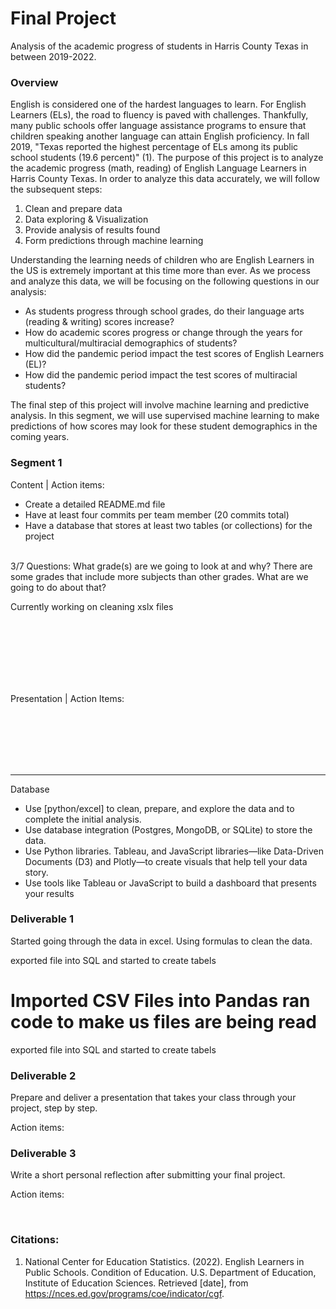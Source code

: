 # Final Project
Analysis of the academic progress of students in Harris County Texas in between 2019-2022.
<br>

### Overview
English is considered one of the hardest languages to learn. For English Learners (ELs), the road to fluency is paved with challenges. Thankfully, many public schools offer language assistance programs to ensure that children speaking another language can attain English proficiency. In fall 2019, "Texas reported the highest percentage of ELs among its public school students (19.6 percent)" (1). The purpose of this project is to analyze the academic progress (math, reading) of English Language Learners in Harris County Texas.
In order to analyze this data accurately, we will follow the subsequent steps:

1. Clean and prepare data
2. Data exploring & Visualization
3. Provide analysis of results found
4. Form predictions through machine learning

Understanding the learning needs of children who are English Learners in the US is extremely important at this time more than ever. As we process and analyze this data, we will be focusing on the following questions in our analysis:
* As students progress through school grades, do their language arts (reading & writing) scores increase?
* How do academic scores progress or change through the years for multicultural/multiracial demographics of students? 
* How did the pandemic period impact the test scores of English Learners (EL)? 
* How did the pandemic period impact the test scores of multiracial students?

The final step of this project will involve machine learning and predictive analysis. In this segment, we will use supervised machine learning to make predictions of how scores may look for these student demographics in the coming years. 

 
### Segment 1 
Content | Action items:
- Create a detailed README.md file
- Have at least four commits per team member (20 commits total)
- Have a database that stores at least two tables (or collections) for the project

<br>
3/7 Questions:
What grade(s) are we going to look at and why?
There are some grades that include more subjects than other grades. What are we going to do about that?

Currently working on cleaning xslx files

<br>
<br>
<br>
<br>
<br>
<br>

Presentation | Action Items:

<br>
<br>
<br>
<br>
<br>
<hr>

Database
- Use [python/excel] to clean, prepare, and explore the data and to complete the initial analysis. 
- Use database integration (Postgres, MongoDB, or SQLite) to store the data. 
- Use Python libraries. Tableau, and JavaScript libraries—like Data-Driven Documents (D3) and Plotly—to create visuals that help tell your data story.
- Use tools like Tableau or JavaScript to build a dashboard that presents your results


### Deliverable 1

Started going through the data in excel. Using formulas to clean the data. 

exported file into SQL and started to create tabels 

Imported CSV Files into Pandas ran code to make us files are being read
=======
exported file into SQL and started to create tabels


### Deliverable 2
Prepare and deliver a presentation that takes your class through your project, step by step.

Action items:



### Deliverable 3
Write a short personal reflection after submitting your final project.

Action items:

<br>

### Citations:
1. National Center for Education Statistics. (2022). English Learners in Public Schools. Condition of Education. U.S. Department of Education, Institute of Education Sciences. Retrieved [date], from https://nces.ed.gov/programs/coe/indicator/cgf.

